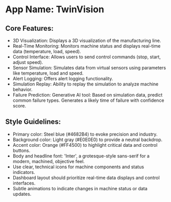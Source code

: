 # **App Name**: TwinVision

## Core Features:

- 3D Visualization: Displays a 3D visualization of the manufacturing line.
- Real-Time Monitoring: Monitors machine status and displays real-time data (temperature, load, speed).
- Control Interface: Allows users to send control commands (stop, start, adjust speed).
- Sensor Simulation: Simulates data from virtual sensors using parameters like temperature, load and speed.
- Alert Logging: Offers alert logging functionality.
- Simulation Replay: Ability to replay the simulation to analyze machine behavior.
- Failure Prediction: Generative AI tool: Based on simulation data, predict common failure types. Generates a likely time of failure with confidence score. 

## Style Guidelines:

- Primary color: Steel blue (#4682B4) to evoke precision and industry.
- Background color: Light gray (#E0E0E0) to provide a neutral backdrop.
- Accent color: Orange (#FF4500) to highlight critical data and control buttons.
- Body and headline font: 'Inter', a grotesque-style sans-serif for a modern, machined, objective feel.
- Use clear, technical icons for machine components and status indicators.
- Dashboard layout should prioritize real-time data displays and control interfaces.
- Subtle animations to indicate changes in machine status or data updates.